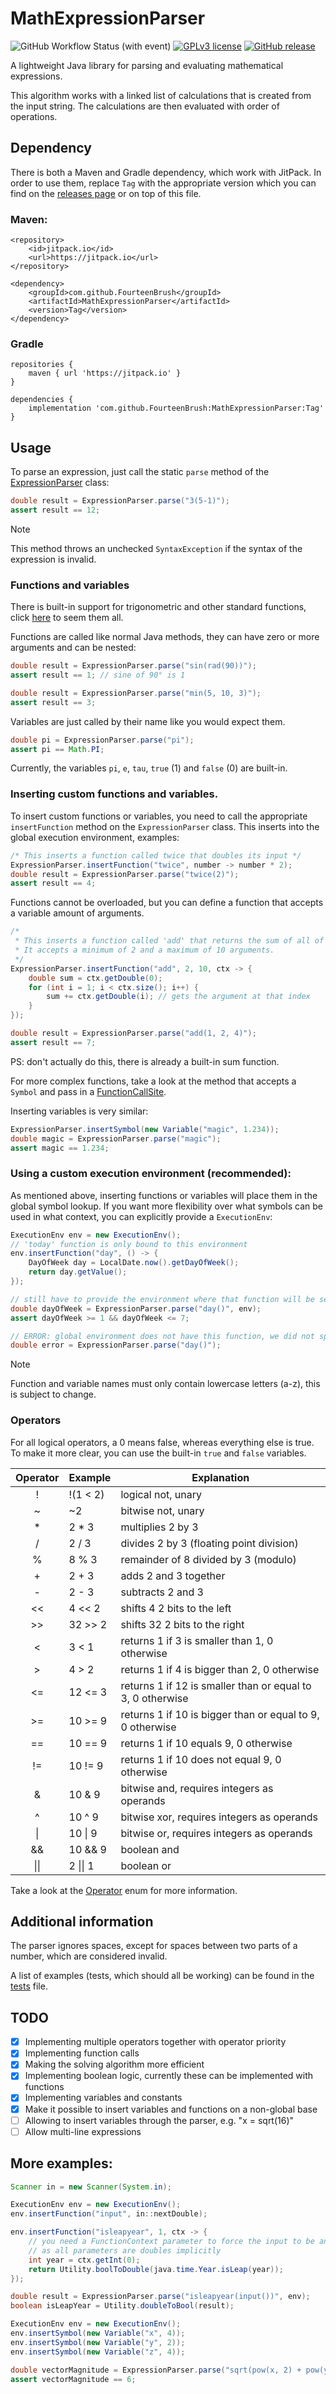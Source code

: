 # MathExpressionParser

![GitHub Workflow Status (with event)](https://img.shields.io/github/actions/workflow/status/FourteenBrush/MathExpressionParser/build.yml)
[![GPLv3 license](https://img.shields.io/badge/License-GPLv3-blue.svg?label=license)](http://perso.crans.org/besson/LICENSE.html)
[![GitHub release](https://img.shields.io/github/v/release/FourteenBrush/MathExpressionParser)](https://github.com/FourteenBrush/MathExpressionParser/releases)

A lightweight Java library for parsing and evaluating mathematical expressions.

This algorithm works with a linked list of calculations that is created from the input string.
The calculations are then evaluated with order of operations.

## Dependency

There is both a Maven and Gradle dependency, which work with JitPack. In order to use them, replace `Tag` with the appropriate version which you can find on the
[releases page](https://github.com/FourteenBrush/MathExpressionParser/releases) or on top of this file.

### Maven:

```
<repository>
    <id>jitpack.io</id>
    <url>https://jitpack.io</url>
</repository>
```
```
<dependency>
    <groupId>com.github.FourteenBrush</groupId>
    <artifactId>MathExpressionParser</artifactId>
    <version>Tag</version>
</dependency>
```

### Gradle

```
repositories {
    maven { url 'https://jitpack.io' }
}
```
```
dependencies {
    implementation 'com.github.FourteenBrush:MathExpressionParser:Tag'
}
```

## Usage

To parse an expression, just call the static `parse` method of the [ExpressionParser](core/src/main/java/me/fourteendoggo/mathexpressionparser/ExpressionParser.java) class:

```java
double result = ExpressionParser.parse("3(5-1)");
assert result == 12;
```

> [!NOTE]
> This method throws an unchecked `SyntaxException` if the syntax of the expression is invalid.

### Functions and variables

There is built-in support for trigonometric and other standard functions, click
[here](core/src/main/java/me/fourteendoggo/mathexpressionparser/symbol/BuiltinSymbols.java) to seem them all.

Functions are called like normal Java methods, they can have zero or more arguments and can be nested:

```java
double result = ExpressionParser.parse("sin(rad(90))");
assert result == 1; // sine of 90° is 1
```

```java
double result = ExpressionParser.parse("min(5, 10, 3)");
assert result == 3;
```

Variables are just called by their name like you would expect them.

```java
double pi = ExpressionParser.parse("pi");
assert pi == Math.PI;
```

Currently, the variables `pi`, `e`, `tau`, `true` (1) and `false` (0) are built-in.

### Inserting custom functions and variables.

To insert custom functions or variables, you need to call the appropriate `insertFunction` method on the `ExpressionParser` class.
This inserts into the global execution environment, examples:

```java
/* This inserts a function called twice that doubles its input */
ExpressionParser.insertFunction("twice", number -> number * 2);
double result = ExpressionParser.parse("twice(2)");
assert result == 4;
```

Functions cannot be overloaded, but you can define a function that accepts a variable amount of arguments.  

```java
/* 
 * This inserts a function called 'add' that returns the sum of all of its arguments.
 * It accepts a minimum of 2 and a maximum of 10 arguments.
 */
ExpressionParser.insertFunction("add", 2, 10, ctx -> {
    double sum = ctx.getDouble(0);
    for (int i = 1; i < ctx.size(); i++) {
        sum += ctx.getDouble(i); // gets the argument at that index
    }   
});

double result = ExpressionParser.parse("add(1, 2, 4)");
assert result == 7;
```
PS: don't actually do this, there is already a built-in sum function.

For more complex functions, take a look at the method that accepts a `Symbol` and pass in a 
[FunctionCallSite](core/src/main/java/me/fourteendoggo/mathexpressionparser/function/FunctionCallSite.java).

Inserting variables is very similar:

```java
ExpressionParser.insertSymbol(new Variable("magic", 1.234));
double magic = ExpressionParser.parse("magic");
assert magic == 1.234;
```

### Using a custom execution environment (recommended):

As mentioned above, inserting functions or variables will place them in the global symbol lookup.
If you want more flexibility over what symbols can be used in what context, you can explicitly provide a
`ExecutionEnv`:

```java
ExecutionEnv env = new ExecutionEnv();
// 'today' function is only bound to this environment
env.insertFunction("day", () -> {
    DayOfWeek day = LocalDate.now().getDayOfWeek();
    return day.getValue();
});

// still have to provide the environment where that function will be searched for
double dayOfWeek = ExpressionParser.parse("day()", env); 
assert dayOfWeek >= 1 && dayOfWeek <= 7;

// ERROR: global environment does not have this function, we did not specify our own one so the global one is used
double error = ExpressionParser.parse("day()");
```

> [!NOTE]
> Function and variable names must only contain lowercase letters (a-z), this is subject to change.

### Operators

For all logical operators, a 0 means false, whereas everything else is true. To make it more clear, you can use
the built-in `true` and `false` variables.

| Operator | Example  | Explanation                                                |
|:--------:|----------|------------------------------------------------------------|
|    !     | !(1 < 2) | logical not, unary                                         |
|    ~     | ~2       | bitwise not, unary                                         |
|    *     | 2 * 3    | multiplies 2 by 3                                          |
|    /     | 2 / 3    | divides 2 by 3 (floating point division)                   |
|    %     | 8 % 3    | remainder of 8 divided by 3 (modulo)                       |
|    +     | 2 + 3    | adds 2 and 3 together                                      |
|    -     | 2 - 3    | subtracts 2 and 3                                          |
|    <<    | 4 << 2   | shifts 4 2 bits to the left                                |
|    >>    | 32 >> 2  | shifts 32 2 bits to the right                              |
|    <     | 3 < 1    | returns 1 if 3 is smaller than 1, 0 otherwise              |
|    >     | 4 > 2    | returns 1 if 4 is bigger than 2, 0 otherwise               |
|    <=    | 12 <= 3  | returns 1 if 12 is smaller than or equal to 3, 0 otherwise |
|    >=    | 10 >= 9  | returns 1 if 10 is bigger than or equal to 9, 0 otherwise  |
|    ==    | 10 == 9  | returns 1 if 10 equals 9, 0 otherwise                      |
|    !=    | 10 != 9  | returns 1 if 10 does not equal 9, 0 otherwise              |
|    &     | 10 & 9   | bitwise and, requires integers as operands                 |
|    ^     | 10 ^ 9   | bitwise xor, requires integers as operands                 |
|    \|    | 10 \| 9  | bitwise or, requires integers as operands                  |
|    &&    | 10 && 9  | boolean and                                                |
|   \|\|   | 2 \|\| 1 | boolean or                                                 |

Take a look at the [Operator](core/src/main/java/me/fourteendoggo/mathexpressionparser/token/Operator.java) enum for more information.

## Additional information

The parser ignores spaces, except for spaces between two parts of a number, which are considered invalid.

A list of examples (tests, which should all be working) can be found in the [tests](core/src/test/resources/positive-input.csv) file.

## TODO

- [x] Implementing multiple operators together with operator priority
- [x] Implementing function calls
- [x] Making the solving algorithm more efficient
- [x] Implementing boolean logic, currently these can be implemented with functions
- [x] Implementing variables and constants
- [x] Make it possible to insert variables and functions on a non-global base
- [ ] Allowing to insert variables through the parser, e.g. "x = sqrt(16)"
- [ ] Allow multi-line expressions

## More examples:

```java
Scanner in = new Scanner(System.in);

ExecutionEnv env = new ExecutionEnv();
env.insertFunction("input", in::nextDouble);

env.insertFunction("isleapyear", 1, ctx -> {
    // you need a FunctionContext parameter to force the input to be an int
    // as all parameters are doubles implicitly  
    int year = ctx.getInt(0);
    return Utility.boolToDouble(java.time.Year.isLeap(year));
});

double result = ExpressionParser.parse("isleapyear(input())", env);
boolean isLeapYear = Utility.doubleToBool(result);
```

```java
ExecutionEnv env = new ExecutionEnv();
env.insertSymbol(new Variable("x", 4));
env.insertSymbol(new Variable("y", 2));
env.insertSymbol(new Variable("z", 4));

double vectorMagnitude = ExpressionParser.parse("sqrt(pow(x, 2) + pow(y, 2) + pow(z, 2))", env);
assert vectorMagnitude == 6;
```